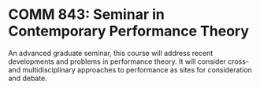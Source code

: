 # COMM 843: Seminar in Contemporary Performance Theory

An advanced graduate seminar, this course will address recent developments and problems in performance theory. It will consider cross- and multidisciplinary approaches to performance as sites for consideration and debate.